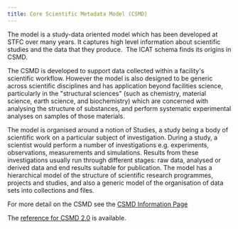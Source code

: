 ```yaml
---
title: Core Scientific Metadata Model (CSMD)
---
```


The model is a study-data oriented model which has been developed at
STFC over many years. It captures high level information about
scientific studies and the data that they produce.  The ICAT schema
finds its origins in CSMD.

The CSMD is developed to support data collected within a facility's
scientific workflow. However the model is also designed to be generic
across scientific disciplines and has application beyond facilities
science, particularly in the "structural sciences" (such as chemistry,
material science, earth science, and biochemistry) which are concerned
with analysing the structure of substances, and perform systematic
experimental analyses on samples of those materials.

The model is organised around a notion of Studies, a study being a body
of scientific work on a particular subject of investigation. During a
study, a scientist would perform a number of investigations e.g.
experiments, observations, measurements and simulations. Results from
these investigations usually run through different stages: raw data,
analysed or derived data and end results suitable for publication. The
model has a hierarchical model of the structure of scientific research
programmes, projects and studies, and also a generic model of the
organisation of data sets into collections and files.

For more detail on the CSMD see the [CSMD Information Page](http://icatproject-contrib.github.io/CSMD/ "CSMD Information Page")

The [reference for CSMD 2.0](http://purl.org/net/epubs/manifestation/485) is available.
